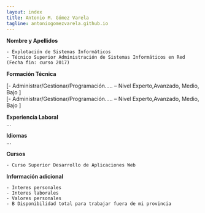 ```yaml
---
layout: index
title: Antonio M. Gómez Varela
tagline: antoniogomezvarela.github.io
---
```


**Nombre y Apellidos**  

	- Explotación de Sistemas Informáticos  
	- Técnico Superior Administración de Sistemas Informáticos en Red (Fecha fin: curso 2017)  

**Formación Técnica**  

[- Administrar/Gestionar/Programación..... – Nivel Experto,Avanzado, Medio, Bajo ]  
[- Administrar/Gestionar/Programación..... – Nivel Experto,Avanzado, Medio, Bajo ]

**Experiencia Laboral**  
...  

**Idiomas**  
...  

**Cursos**  

	- Curso Superior Desarrollo de Aplicaciones Web  

**Información adicional**  

	- Interes personales  
	- Interes laborales  
	- Valores personales  
	- B Disponibilidad total para trabajar fuera de mi provincia  